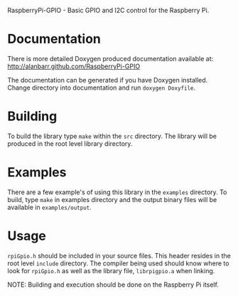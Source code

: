 RaspberryPi-GPIO - Basic GPIO and I2C control for the Raspberry Pi.

# Documentation 
There is more detailed Doxygen produced documentation available at:
http://alanbarr.github.com/RaspberryPi-GPIO

The documentation can be generated if you have Doxygen installed. 
Change directory into documentation and run `doxygen Doxyfile`.

# Building 
To build the library type `make` within the `src` directory.
The library will be produced in the root level library directory.

# Examples 
There are a few example's of using this library in the `examples` directory.
To build, type `make` in examples directory and the output binary files
will be available in `examples/output`.

# Usage
`rpiGpio.h` should be included in your source files. This header resides in the 
root level `include` directory.
The compiler being used should know where to look for `rpiGpio.h` as well as the
library file, `librpigpio.a` when linking.

NOTE: Building and execution should be done on the Raspberry Pi itself.
